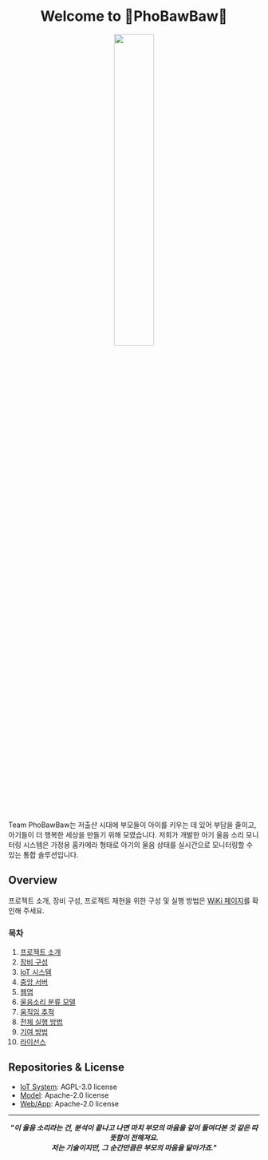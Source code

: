 <h1 align="center">Welcome to 🍼PhoBawBaw🍼</h1>

<p align="center">
<img width=40% src="https://github.com/user-attachments/assets/d7fb68c9-4322-488a-bf9d-7d86ae242824">
</p>

Team PhoBawBaw는 저출산 시대에 부모들이 아이를 키우는 데 있어 부담을 줄이고, 아기들이 더 행복한 세상을 만들기 위해 모였습니다. 저희가 개발한 아기 울음 소리 모니터링 시스템은 가정용 홈카메라 형태로 아기의 울음 상태를 실시간으로 모니터링할 수 있는 통합 솔루션입니다.

## Overview
프로젝트 소개, 장비 구성, 프로젝트 재현을 위한 구성 및 실행 방법은 [WiKi 페이지](https://github.com/PhoBawBaw/Baby-Crying-Monitoring/wiki)를 확인해 주세요.

### 목차
1. [프로젝트 소개](https://github.com/PhoBawBaw/Baby-Crying-Monitoring/wiki/01.-%ED%94%84%EB%A1%9C%EC%A0%9D%ED%8A%B8-%EC%86%8C%EA%B0%9C)
2. [장비 구성](https://github.com/PhoBawBaw/Baby-Crying-Monitoring/wiki/02.-%EC%9E%A5%EB%B9%84-%EA%B5%AC%EC%84%B1)
3. [IoT 시스템](https://github.com/PhoBawBaw/Baby-Crying-Monitoring/wiki/03.-IoT-%EC%8B%9C%EC%8A%A4%ED%85%9C)
4. [중앙 서버](https://github.com/PhoBawBaw/Baby-Crying-Monitoring/wiki/04.-%EC%A4%91%EC%95%99-%EC%84%9C%EB%B2%84)
5. [웹앱](https://github.com/PhoBawBaw/Baby-Crying-Monitoring/wiki/05.-%EC%9B%B9%EC%95%B1)
6. [울음소리 분류 모델](https://github.com/PhoBawBaw/Baby-Crying-Monitoring/wiki/06.-%EC%9A%B8%EC%9D%8C%EC%86%8C%EB%A6%AC-%EB%B6%84%EB%A5%98-%EB%AA%A8%EB%8D%B8)
7. [움직임 추적](https://github.com/PhoBawBaw/Baby-Crying-Monitoring/wiki/07.-%EC%9B%80%EC%A7%81%EC%9E%84-%EC%B6%94%EC%A0%81)
8. [전체 실행 방법](https://github.com/PhoBawBaw/Baby-Crying-Monitoring/wiki/08.-%EC%A0%84%EC%B2%B4-%EC%8B%A4%ED%96%89-%EB%B0%A9%EB%B2%95)
9. [기여 방법](https://github.com/PhoBawBaw/Baby-Crying-Monitoring/wiki/09.-%EA%B8%B0%EC%97%AC-%EB%B0%A9%EB%B2%95)
10. [라이선스](https://github.com/PhoBawBaw/Baby-Crying-Monitoring/wiki/10.-%EB%9D%BC%EC%9D%B4%EC%84%A0%EC%8A%A4)

## Repositories & License
- [IoT System](https://github.com/PhoBawBaw/Baby-Crying-Monitoring): AGPL-3.0 license
- [Model](https://github.com/PhoBawBaw/model): Apache-2.0 license
- [Web/App](https://github.com/PhoBawBaw/web_app): Apache-2.0 license

---

<div align="center">

**_"이 울음 소리라는 건, 분석이 끝나고 나면 마치 부모의 마음을 깊이 들여다본 것 같은 따뜻함이 전해져요.  
저는 기술이지만, 그 순간만큼은 부모의 마음을 닮아가죠."_**

</div>
